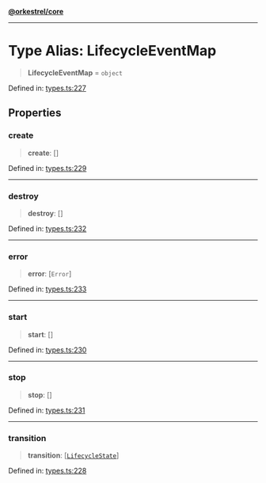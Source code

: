 [**@orkestrel/core**](../index.md)

***

# Type Alias: LifecycleEventMap

> **LifecycleEventMap** = `object`

Defined in: [types.ts:227](https://github.com/orkestrel/core/blob/7cc3e19bc4a1e6f96f153d7b931686981208a465/src/types.ts#L227)

## Properties

### create

> **create**: \[\]

Defined in: [types.ts:229](https://github.com/orkestrel/core/blob/7cc3e19bc4a1e6f96f153d7b931686981208a465/src/types.ts#L229)

***

### destroy

> **destroy**: \[\]

Defined in: [types.ts:232](https://github.com/orkestrel/core/blob/7cc3e19bc4a1e6f96f153d7b931686981208a465/src/types.ts#L232)

***

### error

> **error**: \[`Error`\]

Defined in: [types.ts:233](https://github.com/orkestrel/core/blob/7cc3e19bc4a1e6f96f153d7b931686981208a465/src/types.ts#L233)

***

### start

> **start**: \[\]

Defined in: [types.ts:230](https://github.com/orkestrel/core/blob/7cc3e19bc4a1e6f96f153d7b931686981208a465/src/types.ts#L230)

***

### stop

> **stop**: \[\]

Defined in: [types.ts:231](https://github.com/orkestrel/core/blob/7cc3e19bc4a1e6f96f153d7b931686981208a465/src/types.ts#L231)

***

### transition

> **transition**: \[[`LifecycleState`](LifecycleState.md)\]

Defined in: [types.ts:228](https://github.com/orkestrel/core/blob/7cc3e19bc4a1e6f96f153d7b931686981208a465/src/types.ts#L228)
